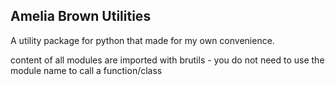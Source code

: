 Amelia **Br**own **Util**ities
--------------------------------

A utility package for python that made for my own convenience.

content of all modules are imported with brutils - you do not need to use the module name to call a function/class
